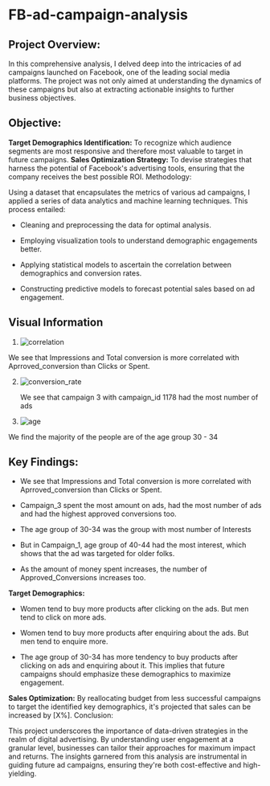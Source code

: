 # FB-ad-campaign-analysis

## Project Overview:

In this comprehensive analysis, I delved deep into the intricacies of ad campaigns launched on Facebook, one of the leading social media platforms. The project was not only aimed at understanding the dynamics of these campaigns but also at extracting actionable insights to further business objectives.

## Objective:

**Target Demographics Identification:**  To recognize which audience segments are most responsive and therefore most valuable to target in future campaigns.
**Sales Optimization Strategy:** To devise strategies that harness the potential of Facebook's advertising tools, ensuring that the company receives the best possible ROI.
Methodology:

Using a dataset that encapsulates the metrics of various ad campaigns, I applied a series of data analytics and machine learning techniques. This process entailed:

- Cleaning and preprocessing the data for optimal analysis.
  
- Employing visualization tools to understand demographic engagements better.
  
- Applying statistical models to ascertain the correlation between demographics and conversion rates.
  
- Constructing predictive models to forecast potential sales based on ad engagement.


## Visual Information

1. ![correlation](https://github.com/cyber-prags/FB-add-campaign-analysis/assets/74003758/6d0b6dc5-db56-4051-ab49-11814fc65e4e)

We see that Impressions and Total conversion is more correlated with Aprroved_conversion than Clicks or Spent.

2. ![conversion_rate](https://github.com/cyber-prags/FB-add-campaign-analysis/assets/74003758/a689f47a-067c-4bcc-b169-9847622b9938)

   We see that campaign 3 with campaign_id 1178 had the most number of ads

3. ![age](https://github.com/cyber-prags/FB-add-campaign-analysis/assets/74003758/9ef499e2-859e-4cc2-81d3-1ae572584292)

  We find the majority of the people are of the age group 30 - 34

## Key Findings:

- We see that Impressions and Total conversion is more correlated with Aprroved_conversion than Clicks or Spent.

- Campaign_3 spent the most amount on ads, had the most number of ads and had the highest approved conversions too.

- The age group of 30-34 was the group with most number of Interests

- But in Campaign_1, age group of 40-44 had the most interest, which shows that the ad was targeted for older folks.

- As the amount of money spent increases, the number of Approved_Conversions increases too.
  
**Target Demographics:** 

- Women tend to buy more products after clicking on the ads. But men tend to click on more ads.

- Women tend to buy more products after enquiring about the ads. But men tend to enquire more.

- The age group of 30-34 has more tendency to buy products after clicking on ads and enquiring about it.
 This implies that future campaigns should emphasize these demographics to maximize engagement.



**Sales Optimization:** By reallocating budget from less successful campaigns to target the identified key demographics, it's projected that sales can be increased by [X%].
Conclusion:

This project underscores the importance of data-driven strategies in the realm of digital advertising. By understanding user engagement at a granular level, businesses can tailor their approaches for maximum impact and returns. The insights garnered from this analysis are instrumental in guiding future ad campaigns, ensuring they're both cost-effective and high-yielding.


